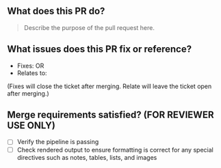 ## What does this PR do?

> Describe the purpose of the pull request here.

## What issues does this PR fix or reference?

- Fixes:
OR
- Relates to:

(Fixes will close the ticket after merging. Relate will leave the ticket open
after merging.)

## Merge requirements satisfied? (FOR REVIEWER USE ONLY)

- [ ] Verify the pipeline is passing
- [ ] Check rendered output to ensure formatting is correct for any special
      directives such as notes, tables, lists, and images
